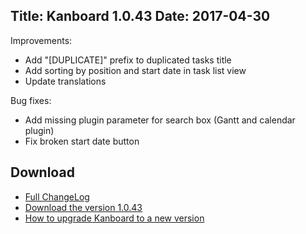 Title: Kanboard 1.0.43
Date: 2017-04-30
---

Improvements:

* Add "[DUPLICATE]" prefix to duplicated tasks title
* Add sorting by position and start date in task list view
* Update translations

Bug fixes:

* Add missing plugin parameter for search box (Gantt and calendar plugin)
* Fix broken start date button

Download
--------

- [Full ChangeLog](https://github.com/kanboard/kanboard/blob/master/ChangeLog)
- [Download the version 1.0.43](https://kanboard.net/kanboard-1.0.43.zip)
- [How to upgrade Kanboard to a new version](https://kanboard.net/documentation/update)
